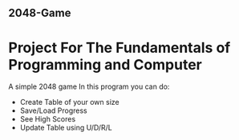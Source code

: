 ## 2048-Game
# Project For The Fundamentals of Programming and Computer
A simple 2048 game 
In this program you can do:
- Create Table of your own size
- Save/Load Progress
- See High Scores
- Update Table using U/D/R/L
